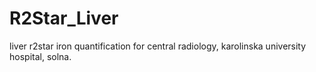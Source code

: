 # R2Star_Liver
liver r2star iron quantification for central radiology, karolinska university hospital, solna.
